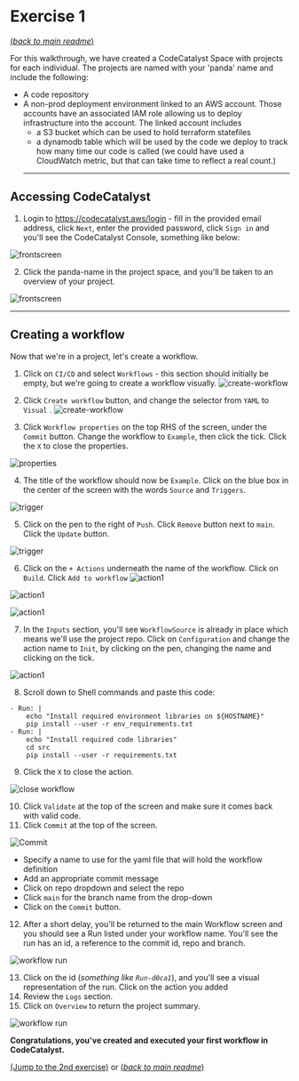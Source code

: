 # Exercise 1
[(_back to main readme_)](../README.md)

For this walkthrough, we have created a CodeCatalyst Space with projects for each individual. The projects are named with your 'panda' name and include the following:
* A code repository
* A non-prod deployment environment linked to an AWS account. Those accounts have an associated IAM role allowing us to deploy infrastructure into the account. The linked account includes
  * a S3 bucket which can be used to hold terraform statefiles
  * a dynamodb table which will be used by the code we deploy to track how many time our code is called (we could have used a CloudWatch metric, but that can take time to reflect a real count.)
  ---
## Accessing CodeCatalyst
1. Login to https://codecatalyst.aws/login - fill in the provided email address, click `Next`, enter the provided password, click `Sign in` and you'll see the CodeCatalyst Console, something like below:

 ![frontscreen](../images/codecatalyst-aws.png) 

2. Click the panda-name in the project space, and you'll be taken to an overview of your project.

 ![frontscreen](../images/project-overview.png) 

---
## Creating a workflow
Now that we're in a project, let's create a workflow.

1. Click on `CI/CD` and select `Workflows` - this section should initially be empty, but we're going to create a workflow visually.
![create-workflow](../images/create-workflow.png)

2. Click `Create workflow` button, and change the selector from `YAML` to `Visual` .
![create-workflow](../images/workflow-visual.png)
3. Click `Workflow properties` on the top RHS of the screen, under the `Commit` button. Change the workflow to `Example`, then click the tick. Click the `X` to close the properties.

![properties](../images/workflow-properties.png)

4. The title of the workflow should now be `Example`. Click on the blue box in the center of the screen with the words `Source` and `Triggers`.

![trigger](../images/workflow-trigger.png)

5. Click on the pen to the right of `Push`. Click `Remove` button next to `main`. Click the `Update` button.

![trigger](../images/trigger-branch.png)

6. Click on the `+ Actions` underneath the name of the workflow. Click on `Build`. Click `Add to workflow`
![action1](../images/workflow-action-1.png)

![action1](../images/workflow-action-2.png)

![action1](../images/workflow-add.png)

7. In the `Inputs` section, you'll see `WorkflowSource` is already in place which means we'll use the project repo. Click on `Configuration` and change the action name to `Init`, by clicking on the pen, changing the name and clicking on the tick.

![action1](../images/workflow-action-name.png)

8. Scroll down to Shell commands and paste this code:
```
- Run: |
    echo "Install required environment libraries on ${HOSTNAME}"
    pip install --user -r env_requirements.txt
- Run: |
    echo "Install required code libraries"
    cd src
    pip install --user -r requirements.txt
```
9. Click the `X` to close the action.

![close workflow](../images/workflow-close-action.png)

10. Click `Validate` at the top of the screen and make sure it comes back with valid code.
11. Click `Commit` at the top of the screen.

![Commit](../images/workflow-commit.png)

  * Specify a name to use for the yaml file that will hold the workflow definition
  *   Add an appropriate commit message
  *   Click on repo dropdown and select the repo
  *   Click `main` for the branch name from the drop-down
  *   Click on the `Commit` button.
12. After a short delay, you'll be returned to the main Workflow screen and you should see a Run listed under your workflow name. You'll see the run has an id, a reference to the commit id, repo and branch.

![workflow run](../images/workflow-run-1.png)

13. Click on the id (_something like `Run-d0ca1`_), and you'll see a visual representation of the run. Click on the action you added
14. Review the `Logs` section.
15. Click on `Overview` to return the project summary.

![workflow run](../images/workflow-overview.png)
 

**Congratulations, you've created and executed your first workflow in CodeCatalyst.**

[(Jump to the 2nd exercise)](../step2/README.md) or [(_back to main readme_)](../README.md)